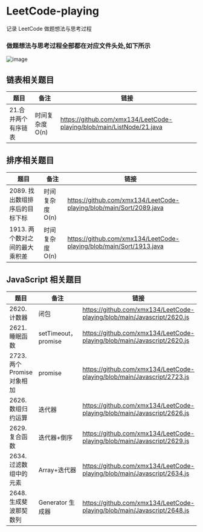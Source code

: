 # LeetCode-playing

记录 LeetCode 做题想法与思考过程

### 做题想法与思考过程全部都在对应文件头处,如下所示

![image](https://user-images.githubusercontent.com/33774589/143734514-adfea7e4-8bb7-47bd-a855-9d433917d34d.png)

## 链表相关题目

| 题目                | 备注            | 链接                                                                  |
| ------------------- | --------------- | --------------------------------------------------------------------- |
| 21.合并两个有序链表 | 时间复杂度 O(n) | https://github.com/xmx134/LeetCode-playing/blob/main/ListNode/21.java |

## 排序相关题目

| 题目                           | 备注            | 链接                                                                |
| ------------------------------ | --------------- | ------------------------------------------------------------------- |
| 2089. 找出数组排序后的目标下标 | 时间复杂度 O(n) | https://github.com/xmx134/LeetCode-playing/blob/main/Sort/2089.java |
| 1913. 两个数对之间的最大乘积差 | 时间复杂度 O(n) | https://github.com/xmx134/LeetCode-playing/blob/main/Sort/1913.java |

## JavaScript 相关题目

| 题目                        | 备注                | 链接                                                                    |
| --------------------------- | ------------------- | ----------------------------------------------------------------------- |
| 2620. 计数器                | 闭包                | https://github.com/xmx134/LeetCode-playing/blob/main/Javascript/2620.js |
| 2621. 睡眠函数              | setTimeout，promise | https://github.com/xmx134/LeetCode-playing/blob/main/Javascript/2620.js |
| 2723. 两个 Promise 对象相加 | promise             | https://github.com/xmx134/LeetCode-playing/blob/main/Javascript/2723.js |
| 2626. 数组归约运算          | 迭代器              | https://github.com/xmx134/LeetCode-playing/blob/main/Javascript/2626.js |
| 2629. 复合函数              | 迭代器+倒序         | https://github.com/xmx134/LeetCode-playing/blob/main/Javascript/2629.js |
| 2634. 过滤数组中的元素      | Array+迭代器        | https://github.com/xmx134/LeetCode-playing/blob/main/Javascript/2634.js |
| 2648. 生成斐波那契数列      | Generator 生成器    | https://github.com/xmx134/LeetCode-playing/blob/main/Javascript/2648.js |
